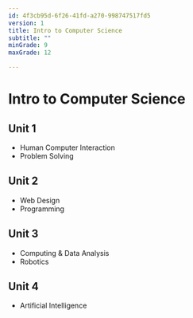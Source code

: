 ```yaml
---
id: 4f3cb95d-6f26-41fd-a270-998747517fd5
version: 1
title: Intro to Computer Science
subtitle: ""
minGrade: 9
maxGrade: 12

---
```

# Intro to Computer Science


## Unit 1
* Human Computer Interaction
* Problem Solving

## Unit 2
* Web Design
* Programming

## Unit 3
* Computing & Data Analysis
* Robotics

## Unit 4
* Artificial Intelligence